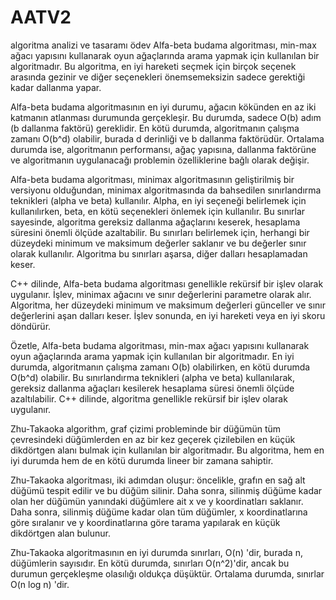 # AATV2
algoritma analizi ve tasaramı ödev
Alfa-beta budama algoritması, min-max ağacı yapısını kullanarak oyun ağaçlarında arama yapmak için kullanılan bir algoritmadır. Bu algoritma, en iyi hareketi seçmek için birçok seçenek arasında gezinir ve diğer seçenekleri önemsemeksizin sadece gerektiği kadar dallanma yapar.

Alfa-beta budama algoritmasının en iyi durumu, ağacın kökünden en az iki katmanın atlanması durumunda gerçekleşir. Bu durumda, sadece O(b) adım (b dallanma faktörü) gereklidir. En kötü durumda, algoritmanın çalışma zamanı O(b^d) olabilir, burada d derinliği ve b dallanma faktörüdür. Ortalama durumda ise, algoritmanın performansı, ağaç yapısına, dallanma faktörüne ve algoritmanın uygulanacağı problemin özelliklerine bağlı olarak değişir.

Alfa-beta budama algoritması, minimax algoritmasının geliştirilmiş bir versiyonu olduğundan, minimax algoritmasında da bahsedilen sınırlandırma teknikleri (alpha ve beta) kullanılır. Alpha, en iyi seçeneği belirlemek için kullanılırken, beta, en kötü seçenekleri önlemek için kullanılır. Bu sınırlar sayesinde, algoritma gereksiz dallanma ağaçlarını keserek, hesaplama süresini önemli ölçüde azaltabilir. Bu sınırları belirlemek için, herhangi bir düzeydeki minimum ve maksimum değerler saklanır ve bu değerler sınır olarak kullanılır. Algoritma bu sınırları aşarsa, diğer dalları hesaplamadan keser.

C++ dilinde, Alfa-beta budama algoritması genellikle rekürsif bir işlev olarak uygulanır. İşlev, minimax ağacını ve sınır değerlerini parametre olarak alır. Algoritma, her düzeydeki minimum ve maksimum değerleri günceller ve sınır değerlerini aşan dalları keser. İşlev sonunda, en iyi hareketi veya en iyi skoru döndürür.

Özetle, Alfa-beta budama algoritması, min-max ağacı yapısını kullanarak oyun ağaçlarında arama yapmak için kullanılan bir algoritmadır. En iyi durumda, algoritmanın çalışma zamanı O(b) olabilirken, en kötü durumda O(b^d) olabilir. Bu sınırlandırma teknikleri (alpha ve beta) kullanılarak, gereksiz dallanma ağaçları kesilerek hesaplama süresi önemli ölçüde azaltılabilir. C++ dilinde, algoritma genellikle rekürsif bir işlev olarak uygulanır.


Zhu-Takaoka algorithm, graf çizimi probleminde bir düğümün tüm çevresindeki düğümlerden en az bir kez geçerek çizilebilen en küçük dikdörtgen alanı bulmak için kullanılan bir algoritmadır. Bu algoritma, hem en iyi durumda hem de en kötü durumda lineer bir zamana sahiptir.

Zhu-Takaoka algoritması, iki adımdan oluşur: öncelikle, grafın en sağ alt düğümü tespit edilir ve bu düğüm silinir. Daha sonra, silinmiş düğüme kadar olan her düğümün yanındaki düğümlere ait x ve y koordinatları saklanır. Daha sonra, silinmiş düğüme kadar olan tüm düğümler, x koordinatlarına göre sıralanır ve y koordinatlarına göre tarama yapılarak en küçük dikdörtgen alan bulunur.

Zhu-Takaoka algoritmasının en iyi durumda sınırları, O(n) 'dir, burada n, düğümlerin sayısıdır. En kötü durumda, sınırları O(n^2)'dir, ancak bu durumun gerçekleşme olasılığı oldukça düşüktür. Ortalama durumda, sınırlar O(n log n) 'dir.


